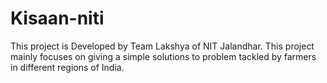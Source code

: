 # Kisaan-niti
This project is Developed by Team Lakshya of NIT Jalandhar. This project mainly focuses on giving a simple solutions to problem tackled by farmers in different regions of India.
